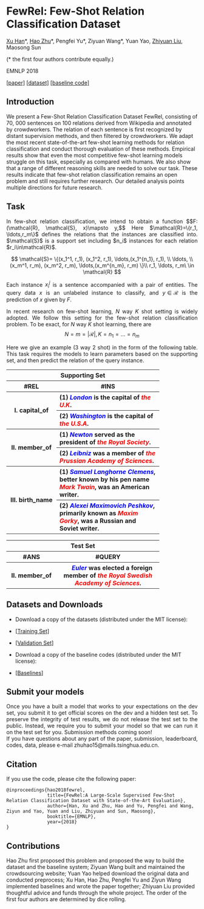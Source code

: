 <script type="text/javascript" charset="utf-8" src="https://cdn.mathjax.org/mathjax/latest/MathJax.js"></script>

<script type="text/javascript" charset="utf-8" src="https://vincenttam.github.io/javascripts/MathJaxLocal.js">
</script>


# FewRel: Few-Shot Relation Classification Dataset

[Xu Han](https://thucsthanxu13.github.io)\*, [Hao Zhu](http://zhuhao.me)\*, Pengfei Yu\*, Ziyuan Wang\*, Yuan Yao, [Zhiyuan Liu](http://nlp.csai.tsinghua.edu.cn/~lzy/), Maosong Sun

 (* the first four authors contribute equally.)

EMNLP 2018 

[[paper]](https://github.com/thunlp/FewRel/blob/master/paper/fewrel.pdf) [[dataset]](#datasets) [[baseline code]](#baseline)


## Introduction

We present a Few-Shot Relation Classification Dataset FewRel, consisting of 70, 000 sentences on 100 relations derived from Wikipedia and annotated by crowdworkers. The relation of each sentence is first recognized by distant supervision methods, and then filtered by crowdworkers. We adapt the most recent state-of-the-art few-shot learning methods for relation classification and conduct thorough evaluation of these methods. Empirical results show that even the most competitive few-shot learning models struggle on this task, especially as compared with humans. We also show that a range of different reasoning skills are needed to solve our task. These results indicate that few-shot relation classification remains an open problem and still requires further research. Our detailed analysis points multiple directions for future research.



## Task
<div style="width:100%;text-align:justify;"> 
In few-shot relation classification, we intend to obtain a function $$F:(\mathcal{R}, \mathcal{S}, x)\mapsto y,$$ 
Here $\mathcal{R}=\{r_1, \ldots,r_m\}$ defines the relations that the instances are classified into. 
$\mathcal{S}$ is a support set including $n_i$ instances for each relation $r_i\in\mathcal{R}$.

$$
\mathcal{S}= \{(x_1^1, r_1), (x_1^2, r_1), \ldots,(x_1^{n_1}, r_1), \\
\ldots, \\
(x_m^1, r_m), (x_m^2, r_m), \ldots,(x_m^{n_m}, r_m) \}\\
r_1, \ldots, r_m\ \in \mathcal{R} 
$$

Each instance $x_i^j$ is a sentence accompanied with a pair of entities. The query data $x$ is an unlabeled instance to classify, and $y\in\mathcal{R}$ is the prediction of $x$ given by $F$.

In recent research on few-shot learning, $N$ way $K$ shot setting is widely adopted. We follow this setting for the few-shot relation classification problem. To be exact, for $N$ way $K$ shot learning, there are 
$$
N=m=|\mathcal{R}|, K=n_1=\ldots=n_m
$$

Here we give an example (3 way 2 shot) in the form of the following table. This task requires the models to learn parameters based on the supporting set, and then predict the relation of the query instance.
</div>

<table style="width:80%;">
        <tr>
            <th colspan ="2" style="text-align:center;">Supporting Set</th>
        </tr>
		<tr >
            <th style="text-align:center;width:10%">#REL</th>
            <th style="text-align:center;width:40%">#INS</th>
        </tr>
        <tr>
            <th rowspan="2" style="text-align:center;vertical-align:middle;">I. capital_of</th>
            <th align="left"> (1) <font style="color:blue;font-weight:bold;font-style:italic;">London</font> is the capital of <font style="color:red;font-weight:bold;font-style:italic;">the U.K</font>. </th>
        </tr>
        <tr>
            <th align="left"> (2) <font style="color:blue;font-weight:bold;font-style:italic;">Washington</font> is the capital of <font style="color:red;font-weight:bold;font-style:italic;">the U.S.A</font>. </th>
        </tr>
        <tr align="left">
            <th rowspan="2" style="text-align:center;vertical-align:middle;"> II. member_of</th>
            <th> (1) <font style="color:blue;font-weight:bold;font-style:italic;">Newton</font> served as the president of <font style="color:red;font-weight:bold;font-style:italic;">the Royal Society</font>. </th>
        </tr>
        <tr align="left">
            <th> (2) <font style="color:blue;font-weight:bold;font-style:italic;">Leibniz</font> was a member of <font style="color:red;font-weight:bold;font-style:italic;">the Prussian Academy of Sciences</font>. </th>
        </tr>
        <tr align="left">
            <th rowspan="2" style="text-align:center;vertical-align:middle;"> III. birth_name</th>
            <th>  (1) <font style="color:blue;font-weight:bold;font-style:italic;">Samuel Langhorne Clemens</font>, better known by his pen name <font style="color:red;font-weight:bold;font-style:italic;">Mark Twain</font>, was an American writer. </th>
        </tr>
        <tr align="left">
                    <th> (2) <font style="color:blue;font-weight:bold;font-style:italic;">Alexei Maximovich Peshkov</font>, primarily known as <font style="color:red;font-weight:bold;font-style:italic;">Maxim Gorky</font>, was a Russian and Soviet writer. </th>            
        </tr>                
    </table>
    
<table  style="width:80%">
        <tr>
            <th colspan ="2" style="text-align:center;">Test Set</th>
        </tr>
        <tr>
            <th style="text-align:center;width:10%"> #ANS</th>
            <th style="text-align:center;width:40%"> #QUERY</th>
        </tr>
        <tr>
            <th style="text-align:center;vertical-align:middle;"> II. member_of</th>
            <th> &nbsp;&nbsp;&nbsp;&nbsp; <font style="color:blue;font-weight:bold;font-style:italic;">Euler</font> was elected a foreign member of <font style="color:red;font-weight:bold;font-style:italic;">the Royal Swedish Academy of Sciences</font>.
            </th>
        </tr>
</table>


## Datasets and Downloads


*	Download a copy of the datasets (distributed under the MIT license):


*	<a href="https://github.com/thunlp/FewRel/tree/master/data">[Training Set]</a>

*	<a href="https://github.com/thunlp/FewRel/tree/master/data">[Validation Set]</a>


*	Download a copy of the baseline codes (distributed under the MIT license):


*	<a href="https://github.com/thunlp/FewRel/tree/master/baseline">[Baselines]</a>


## Submit your models


<div style="width:100%;text-align:justify;"> 
Once you have a built a model that works to your expectations on the dev set, you submit it to get official scores on the dev and a hidden test set. To preserve the integrity of test results, we do not release the test set to the public. Instead, we require you to submit your model so that we can run it on the test set for you. Submission methods coming soon!
</div>







<div style="width:100%;text-align:justify;"> 
If you have questions about any part of the paper, submission, leaderboard, codes, data, please e-mail zhuhao15@mails.tsinghua.edu.cn.
</div>


## Citation


If you use the code, please cite the following paper:

<pre style="width:100%;"><code class="prettyprint lang- prettyprinted" style=""><span class="lit">@inproceedings</span><span class="pun">{</span><span class="pln">hao2018fewrel</span><span class="pun">,</span><span class="pln">
               title</span><span class="pun">={</span><span class="typ">FewRel</span><span class="pun">:</span><span class="pln">A </span><span class="typ">Large</span><span class="pun">-</span><span class="typ">Scale</span><span class="pln"> </span><span class="typ">Supervised</span><span class="pln"> </span><span class="typ">Few</span><span class="pun">-</span><span class="pln">Shot </span><span class="typ">Relation</span><span class="pln"> </span><span class="typ">Classification</span><span class="pln"> </span><span class="typ">Dataset</span><span class="pln"> </span><span class="kwd">with</span><span class="pln"> </span><span class="typ">State</span><span class="pun">-</span><span class="pln">of</span><span class="pun">-</span><span class="pln">the</span><span class="pun">-</span><span class="typ">Art</span><span class="pln"> </span><span class="typ">Evaluation</span><span class="pun">},</span><span class="pln">
               author</span><span class="pun">={</span><span class="typ">Han</span><span class="pun">,</span><span class="pln"> </span><span class="typ">Xu</span><span class="pln"> </span><span class="kwd">and</span><span class="pln"> </span><span class="typ">Zhu</span><span class="pun">,</span><span class="pln"> </span><span class="typ">Hao</span><span class="pln"> </span><span class="kwd">and</span><span class="pln"> </span><span class="typ">Yu</span><span class="pun">,</span><span class="pln"> </span><span class="typ">Pengfei</span><span class="pln"> </span><span class="kwd">and</span><span class="pln"> </span><span class="typ">Wang</span><span class="pun">,</span><span class="pln"> </span><span class="typ">Ziyun</span><span class="pln"> </span><span class="kwd">and</span><span class="pln"> </span><span class="typ">Yao</span><span class="pun">,</span><span class="pln"> </span><span class="typ">Yuan</span><span class="pln"> </span><span class="kwd">and</span><span class="pln"> </span><span class="typ">Liu</span><span class="pun">,</span><span class="pln"> </span><span class="typ">Zhiyuan</span><span class="pln"> </span><span class="kwd">and</span><span class="pln"> </span><span class="typ">Sun</span><span class="pun">,</span><span class="pln"> </span><span class="typ">Maosong</span><span class="pun">},</span><span class="pln">
               booktitle</span><span class="pun">={</span><span class="pln">EMNLP</span><span class="pun">},</span><span class="pln">
               year</span><span class="pun">={</span><span class="lit">2018</span><span class="pun">}</span><span class="pln">
</span><span class="pun">}</span></code></pre>



## Contributions

Hao Zhu first proposed this problem and proposed the way to build the dataset and the baseline system; Ziyuan Wang built and maintained the crowdsourcing website; Yuan Yao helped download the original data and conducted preprocess; 
Xu Han, Hao Zhu, Pengfei Yu and Ziyun Wang implemented baselines and wrote the paper together; Zhiyuan Liu provided thoughtful advice and funds through the whole project. The order of the first four authors are determined by dice rolling. 





